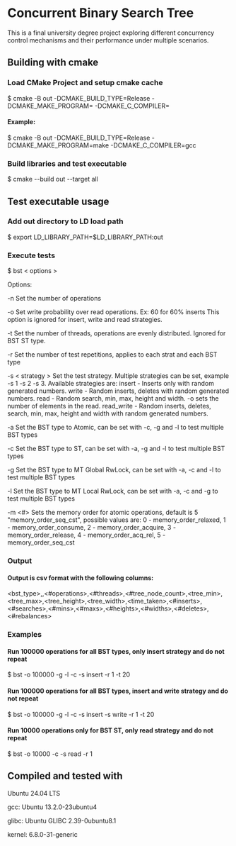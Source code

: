 # Concurrent Binary Search Tree

This is a final university degree project exploring different concurrency control mechanisms and their performance under
multiple scenarios.

## Building with cmake

### Load CMake Project and setup cmake cache

$ cmake -B out -DCMAKE_BUILD_TYPE=Release -DCMAKE_MAKE_PROGRAM=<yourmakegen> -DCMAKE_C_COMPILER=<yourccompiler>

#### Example:

$ cmake -B out -DCMAKE_BUILD_TYPE=Release -DCMAKE_MAKE_PROGRAM=make -DCMAKE_C_COMPILER=gcc

### Build libraries and test executable

$ cmake --build out --target all

## Test executable usage

### Add out directory to LD load path

$ export LD_LIBRARY_PATH=$LD_LIBRARY_PATH:out

### Execute tests
$ bst < options >

Options:

-n Set the number of operations

-o Set write probability over read operations. Ex: 60 for 60% inserts
   This option is ignored for insert, write and read strategies.

-t Set the number of threads, operations are evenly distributed. Ignored for BST ST type.

-r Set the number of test repetitions, applies to each strat and each BST type

-s < strategy > Set the test strategy. Multiple strategies can be set, example -s 1 -s 2 -s 3. Available strategies are:
   insert     - Inserts only with random generated numbers.
   write      - Random inserts, deletes with random generated numbers.
   read       - Random search, min, max, height and width. -o sets the number of elements in the read.
   read_write - Random inserts, deletes, search, min, max, height and width with random generated numbers.

-a Set the BST type to Atomic, can be set with -c, -g and -l to test multiple BST types

-c Set the BST type to ST, can be set with -a, -g and -l to test multiple BST types

-g Set the BST type to MT Global RwLock, can be set with -a, -c and -l to test multiple BST types

-l Set the BST type to MT Local RwLock, can be set with -a, -c and -g to test multiple BST types

-m <#> Sets the memory order for atomic operations, default is 5 "memory_order_seq_cst", possible values are: 
   0 - memory_order_relaxed, 
   1 - memory_order_consume, 
   2 - memory_order_acquire, 
   3 - memory_order_release,
   4 - memory_order_acq_rel,
   5 - memory_order_seq_cst

### Output
#### Output is csv format with the following columns:
<bst_type>,<strategy>,<#operations>,<#threads>,<#tree_node_count>,<tree_min>,<tree_max>,<tree_height>,<tree_width>,<time_taken>,<#inserts>,<#searches>,<#mins>,<#maxs>,<#heights>,<#widths>,<#deletes>,<#rebalances>

### Examples
#### Run 100000 operations for all BST types, only insert strategy and do not repeat
$ bst -o 100000 -g -l -c -s insert -r 1 -t 20

#### Run 100000 operations for all BST types, insert and write strategy and do not repeat
$ bst -o 100000 -g -l -c -s insert -s write -r 1 -t 20

#### Run 10000 operations only for BST ST, only read strategy and do not repeat
$ bst -o 10000 -c -s read -r 1

## Compiled and tested with
Ubuntu 24.04 LTS

gcc: Ubuntu 13.2.0-23ubuntu4

glibc: Ubuntu GLIBC 2.39-0ubuntu8.1

kernel: 6.8.0-31-generic

